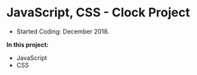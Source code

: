 # JavaScript, CSS - Clock Project

- Started Coding: December 2018.

<b>In this project:</b>
- JavaScript
- CSS
